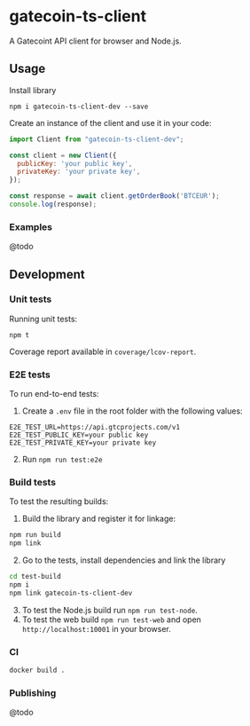 # gatecoin-ts-client

A Gatecoint API client for browser and Node.js.

## Usage

Install library 

```npm i gatecoin-ts-client-dev --save```

Create an instance of the client and use it in your code:

```js
import Client from "gatecoin-ts-client-dev";

const client = new Client({
  publicKey: 'your public key',
  privateKey: 'your private key',
});

const response = await client.getOrderBook('BTCEUR');
console.log(response);
```

### Examples

@todo

## Development

### Unit tests

Running unit tests:

`npm t`

Coverage report available in `coverage/lcov-report`.

### E2E tests

To run end-to-end tests:
1. Create a `.env` file in the root folder with the following values:
```
E2E_TEST_URL=https://api.gtcprojects.com/v1
E2E_TEST_PUBLIC_KEY=your public key
E2E_TEST_PRIVATE_KEY=your private key
```
2. Run `npm run test:e2e`

### Build tests

To test the resulting builds:

1. Build the library and register it for linkage:

```bash
npm run build
npm link
```

2. Go to the tests, install dependencies and link the library

```bash
cd test-build
npm i
npm link gatecoin-ts-client-dev
```

3. To test the Node.js build run `npm run test-node`.
3. To test the web build `npm run test-web` and open `http://localhost:10001` in your browser. 

### CI

```bash
docker build .
```

### Publishing

@todo
